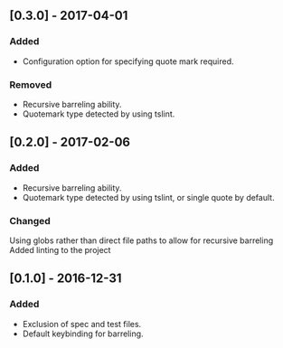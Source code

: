 ## [0.3.0] - 2017-04-01
### Added
- Configuration option for specifying quote mark required.

### Removed
- Recursive barreling ability.
- Quotemark type detected by using tslint.

## [0.2.0] - 2017-02-06
### Added
- Recursive barreling ability.
- Quotemark type detected by using tslint, or single quote by default.

### Changed
Using globs rather than direct file paths to allow for recursive barreling
Added linting to the project

## [0.1.0] - 2016-12-31
### Added
- Exclusion of spec and test files.
- Default keybinding for barreling.